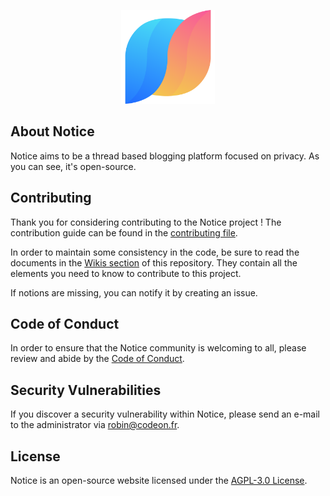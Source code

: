 <p align="center"><img src="https://raw.githubusercontent.com/MrAnyx/Notice/master/public/images/Notice.svg" width="150"></p>

## About Notice

Notice aims to be a thread based blogging platform focused on privacy. As you can see, it's open-source.

## Contributing

Thank you for considering contributing to the Notice project ! The contribution guide can be found in the [contributing file](https://github.com/MrAnyx/Notice/blob/master/CONTRIBUTING.md).

In order to maintain some consistency in the code, be sure to read the documents in the [Wikis section](https://github.com/MrAnyx/Notice/wiki) of this repository. They contain all the elements you need to know to contribute to this project.

If notions are missing, you can notify it by creating an issue.

## Code of Conduct

In order to ensure that the Notice community is welcoming to all, please review and abide by the [Code of Conduct](https://github.com/MrAnyx/Notice/blob/master/CODE_OF_CONDUCT.md).

## Security Vulnerabilities

If you discover a security vulnerability within Notice, please send an e-mail to the administrator via [robin@codeon.fr](mailto:robin@codeon.fr).

## License

Notice is an open-source website licensed under the [AGPL-3.0 License](https://github.com/MrAnyx/Notice/blob/master/LICENSE).